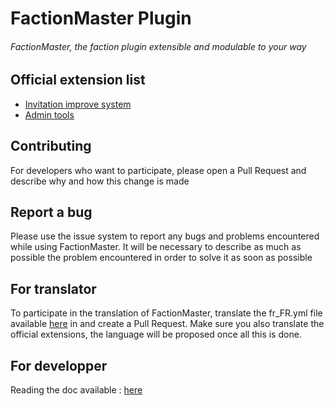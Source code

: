 # FactionMaster Plugin
###### FactionMaster, the faction plugin extensible and modulable to your way

## Official extension list
* [Invitation improve system](https://github.com/ShockedPlot7560/FactionMaster-InvitationImprove)
* [Admin tools](https://github.com/ShockedPlot7560/FactionMaster-AdminTools)

## Contributing
For developers who want to participate, please open a Pull Request and describe why and how this change is made

## Report a bug
Please use the issue system to report any bugs and problems encountered while using FactionMaster. 
It will be necessary to describe as much as possible the problem encountered in order to solve it as soon as possible

## For translator
To participate in the translation of FactionMaster, translate the fr_FR.yml file available [here](https://github.com/ShockedPlot7560/FactionMaster/blob/master/resources/Translation/fr_FR.yml) in and create a Pull Request. 
Make sure you also translate the official extensions, the language will be proposed once all this is done.

## For developper
Reading the doc available : [here](https://github.com/ShockedPlot7560/FactionMaster/blob/master/DEVELOPPER.md)
